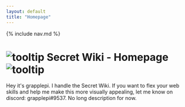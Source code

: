 ```yaml
---
layout: default
title: "Homepage"
---
```


{% include nav.md  %}

# ![tooltip]({{site.miscimages}}/walkinggrapple.gif) Secret Wiki - Homepage![tooltip]({{site.miscimages}}/walkinggrapple.gif)

Hey it's grapplepi. I handle the Secret Wiki. If you want to flex your web skills and help me make this more visually appealing, let me know on discord: grapplepi#9537. No long description for now.
